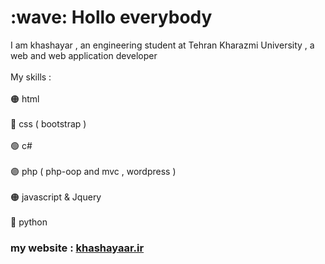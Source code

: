 <h1 style="color:white "><a>:wave: Hollo everybody</a>
</h1>

I am khashayar , an engineering student at  Tehran Kharazmi University , a web and web application developer <br> <br>
My skills : <br><br>
🟠 html <br><br>
🔵 css ( bootstrap ) <br><br>
🟢 c# <br><br>
🟣 php ( php-oop and mvc , wordpress ) <br><br>
🟠 javascript & Jquery <br><br>
🔵 python 

<h3>my website : <a href="https://khashayaar.ir">khashayaar.ir</a></h3>
